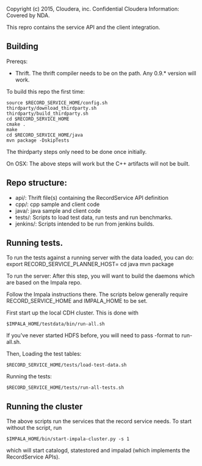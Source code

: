 Copyright (c) 2015, Cloudera, inc.
Confidential Cloudera Information: Covered by NDA.

This repro contains the service API and the client integration.

## Building
Prereqs:
- Thrift. The thrift compiler needs to be on the path. Any 0.9.* version will work.

To build this repo the first time:

    source $RECORD_SERVICE_HOME/config.sh
    thirdparty/download_thirdparty.sh
    thirdparty/build_thirdparty.sh
    cd $RECORD_SERVICE_HOME
    cmake .
    make
    cd $RECORD_SERVICE_HOME/java
    mvn package -DskipTests

The thirdparty steps only need to be done once initially.

On OSX:
The above steps will work but the C++ artifacts will not be built.

## Repo structure:
- api/: Thrift file(s) containing the RecordService API definition
- cpp/: cpp sample and client code
- java/: java sample and client code
- tests/: Scripts to load test data, run tests and run benchmarks.
- jenkins/: Scripts intended to be run from jenkins builds.


## Running tests.
To run the tests against a running server with the data loaded, you can do:
export RECORD_SERVICE_PLANNER_HOST=<server name>
cd java
mvn package


To run the server:
After this step, you will want to build the daemons which are based on the Impala repo.

Follow the Impala instructions there. The scripts below generally require 
RECORD_SERVICE_HOME and IMPALA_HOME to be set.

First start up the local CDH cluster. This is done with

    $IMPALA_HOME/testdata/bin/run-all.sh

If you've never started HDFS before, you will need to pass -format to run-all.sh.

Then,
Loading the test tables:

    $RECORD_SERVICE_HOME/tests/load-test-data.sh

Running the tests:

    $RECORD_SERVICE_HOME/tests/run-all-tests.sh

## Running the cluster
The above scripts run the services that the record service needs. To start without
the script, run

    $IMPALA_HOME/bin/start-impala-cluster.py -s 1

which will start catalogd, statestored and impalad (which implements the
RecordService APIs).

